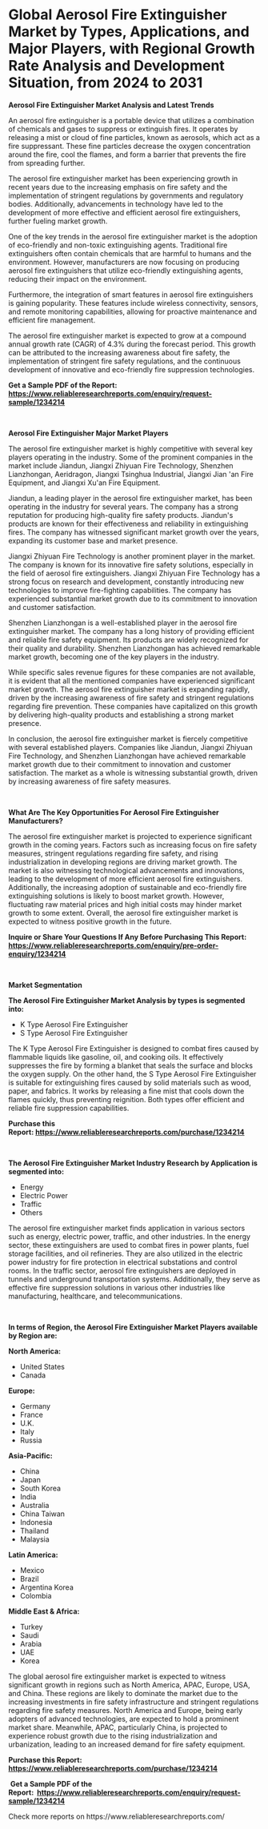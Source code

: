 <p><h1>Global Aerosol Fire Extinguisher Market by Types, Applications, and Major Players, with Regional Growth Rate Analysis and Development Situation, from 2024 to 2031</h1></p><p><strong>Aerosol Fire Extinguisher Market Analysis and Latest Trends</strong></p>
<p><p>An aerosol fire extinguisher is a portable device that utilizes a combination of chemicals and gases to suppress or extinguish fires. It operates by releasing a mist or cloud of fine particles, known as aerosols, which act as a fire suppressant. These fine particles decrease the oxygen concentration around the fire, cool the flames, and form a barrier that prevents the fire from spreading further.</p><p>The aerosol fire extinguisher market has been experiencing growth in recent years due to the increasing emphasis on fire safety and the implementation of stringent regulations by governments and regulatory bodies. Additionally, advancements in technology have led to the development of more effective and efficient aerosol fire extinguishers, further fueling market growth.</p><p>One of the key trends in the aerosol fire extinguisher market is the adoption of eco-friendly and non-toxic extinguishing agents. Traditional fire extinguishers often contain chemicals that are harmful to humans and the environment. However, manufacturers are now focusing on producing aerosol fire extinguishers that utilize eco-friendly extinguishing agents, reducing their impact on the environment.</p><p>Furthermore, the integration of smart features in aerosol fire extinguishers is gaining popularity. These features include wireless connectivity, sensors, and remote monitoring capabilities, allowing for proactive maintenance and efficient fire management.</p><p>The aerosol fire extinguisher market is expected to grow at a compound annual growth rate (CAGR) of 4.3% during the forecast period. This growth can be attributed to the increasing awareness about fire safety, the implementation of stringent fire safety regulations, and the continuous development of innovative and eco-friendly fire suppression technologies.</p></p>
<p><strong>Get a Sample PDF of the Report:&nbsp; <a href="https://www.reliableresearchreports.com/enquiry/request-sample/1234214">https://www.reliableresearchreports.com/enquiry/request-sample/1234214</a></strong></p>
<p>&nbsp;</p>
<p><strong>Aerosol Fire Extinguisher Major Market Players</strong></p>
<p><p>The aerosol fire extinguisher market is highly competitive with several key players operating in the industry. Some of the prominent companies in the market include Jiandun, Jiangxi Zhiyuan Fire Technology, Shenzhen Lianzhongan, Aeridragon, Jiangxi Tsinghua Industrial, Jiangxi Jian 'an Fire Equipment, and Jiangxi Xu'an Fire Equipment.</p><p>Jiandun, a leading player in the aerosol fire extinguisher market, has been operating in the industry for several years. The company has a strong reputation for producing high-quality fire safety products. Jiandun's products are known for their effectiveness and reliability in extinguishing fires. The company has witnessed significant market growth over the years, expanding its customer base and market presence.</p><p>Jiangxi Zhiyuan Fire Technology is another prominent player in the market. The company is known for its innovative fire safety solutions, especially in the field of aerosol fire extinguishers. Jiangxi Zhiyuan Fire Technology has a strong focus on research and development, constantly introducing new technologies to improve fire-fighting capabilities. The company has experienced substantial market growth due to its commitment to innovation and customer satisfaction.</p><p>Shenzhen Lianzhongan is a well-established player in the aerosol fire extinguisher market. The company has a long history of providing efficient and reliable fire safety equipment. Its products are widely recognized for their quality and durability. Shenzhen Lianzhongan has achieved remarkable market growth, becoming one of the key players in the industry.</p><p>While specific sales revenue figures for these companies are not available, it is evident that all the mentioned companies have experienced significant market growth. The aerosol fire extinguisher market is expanding rapidly, driven by the increasing awareness of fire safety and stringent regulations regarding fire prevention. These companies have capitalized on this growth by delivering high-quality products and establishing a strong market presence.</p><p>In conclusion, the aerosol fire extinguisher market is fiercely competitive with several established players. Companies like Jiandun, Jiangxi Zhiyuan Fire Technology, and Shenzhen Lianzhongan have achieved remarkable market growth due to their commitment to innovation and customer satisfaction. The market as a whole is witnessing substantial growth, driven by increasing awareness of fire safety measures.</p></p>
<p>&nbsp;</p>
<p><strong>What Are The Key Opportunities For Aerosol Fire Extinguisher Manufacturers?</strong></p>
<p><p>The aerosol fire extinguisher market is projected to experience significant growth in the coming years. Factors such as increasing focus on fire safety measures, stringent regulations regarding fire safety, and rising industrialization in developing regions are driving market growth. The market is also witnessing technological advancements and innovations, leading to the development of more efficient aerosol fire extinguishers. Additionally, the increasing adoption of sustainable and eco-friendly fire extinguishing solutions is likely to boost market growth. However, fluctuating raw material prices and high initial costs may hinder market growth to some extent. Overall, the aerosol fire extinguisher market is expected to witness positive growth in the future.</p></p>
<p><strong>Inquire or Share Your Questions If Any Before Purchasing This Report: <a href="https://www.reliableresearchreports.com/enquiry/pre-order-enquiry/1234214">https://www.reliableresearchreports.com/enquiry/pre-order-enquiry/1234214</a></strong></p>
<p>&nbsp;</p>
<p><strong>Market Segmentation</strong></p>
<p><strong>The Aerosol Fire Extinguisher Market Analysis by types is segmented into:</strong></p>
<p><ul><li>K Type Aerosol Fire Extinguisher</li><li>S Type Aerosol Fire Extinguisher</li></ul></p>
<p><p>The K Type Aerosol Fire Extinguisher is designed to combat fires caused by flammable liquids like gasoline, oil, and cooking oils. It effectively suppresses the fire by forming a blanket that seals the surface and blocks the oxygen supply. On the other hand, the S Type Aerosol Fire Extinguisher is suitable for extinguishing fires caused by solid materials such as wood, paper, and fabrics. It works by releasing a fine mist that cools down the flames quickly, thus preventing reignition. Both types offer efficient and reliable fire suppression capabilities.</p></p>
<p><strong>Purchase this Report:&nbsp;<a href="https://www.reliableresearchreports.com/purchase/1234214">https://www.reliableresearchreports.com/purchase/1234214</a></strong></p>
<p>&nbsp;</p>
<p><strong>The Aerosol Fire Extinguisher Market Industry Research by Application is segmented into:</strong></p>
<p><ul><li>Energy</li><li>Electric Power</li><li>Traffic</li><li>Others</li></ul></p>
<p><p>The aerosol fire extinguisher market finds application in various sectors such as energy, electric power, traffic, and other industries. In the energy sector, these extinguishers are used to combat fires in power plants, fuel storage facilities, and oil refineries. They are also utilized in the electric power industry for fire protection in electrical substations and control rooms. In the traffic sector, aerosol fire extinguishers are deployed in tunnels and underground transportation systems. Additionally, they serve as effective fire suppression solutions in various other industries like manufacturing, healthcare, and telecommunications.</p></p>
<p>&nbsp;</p>
<p><strong>In terms of Region, the Aerosol Fire Extinguisher Market Players available by Region are:</strong></p>
<p>
    <p> <strong> North America: </strong>
        <ul>
            <li>United States</li>
            <li>Canada</li>
        </ul>
        </p> 
    <p> <strong> Europe: </strong>
        <ul>
            <li>Germany</li>
            <li>France</li>
            <li>U.K.</li>
            <li>Italy</li>
            <li>Russia</li>
        </ul>
        </p> 
    <p> <strong> Asia-Pacific: </strong>
        <ul>
            <li>China</li>
            <li>Japan</li>
            <li>South Korea</li>
            <li>India</li>
            <li>Australia</li>
            <li>China Taiwan</li>
            <li>Indonesia</li>
            <li>Thailand</li>
            <li>Malaysia</li>
        </ul>
        </p> 
    <p> <strong> Latin America: </strong>
        <ul>
            <li>Mexico</li>
            <li>Brazil</li>
            <li>Argentina Korea</li>
            <li>Colombia</li>
        </ul>
        </p> 
    <p> <strong> Middle East & Africa: </strong>
        <ul>
            <li>Turkey</li>
            <li>Saudi</li>
            <li>Arabia</li>
            <li>UAE</li>
            <li>Korea</li>
        </ul>
    </p>
    </p>
<p><p>The global aerosol fire extinguisher market is expected to witness significant growth in regions such as North America, APAC, Europe, USA, and China. These regions are likely to dominate the market due to the increasing investments in fire safety infrastructure and stringent regulations regarding fire safety measures. North America and Europe, being early adopters of advanced technologies, are expected to hold a prominent market share. Meanwhile, APAC, particularly China, is projected to experience robust growth due to the rising industrialization and urbanization, leading to an increased demand for fire safety equipment.</p></p>
<p><strong>Purchase this Report: <a href="https://www.reliableresearchreports.com/purchase/1234214">https://www.reliableresearchreports.com/purchase/1234214</a></strong></p>
<p>&nbsp;<strong>Get a Sample PDF of the Report:&nbsp;&nbsp;<a href="https://www.reliableresearchreports.com/enquiry/request-sample/1234214">https://www.reliableresearchreports.com/enquiry/request-sample/1234214</a></strong></p>
<p><strong></strong></p>
<p>Check more reports on https://www.reliableresearchreports.com/</p>